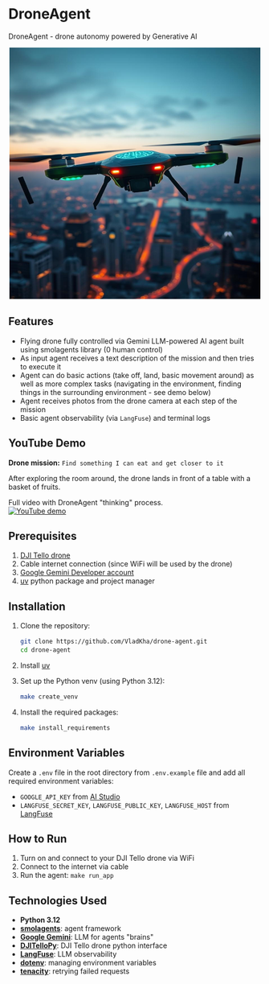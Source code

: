 # DroneAgent
DroneAgent - drone autonomy powered by Generative AI

<div align="center">
   <img src="drone_agent.jpg" alt="Description" width="500" height="500">
</div>

## Features

- Flying drone fully controlled via Gemini LLM-powered AI agent built using smolagents library (0 human control)
- As input agent receives a text description of the mission and then tries to execute it
- Agent can do basic actions (take off, land, basic movement around) as well as more complex tasks (navigating in the environment, finding things in the surrounding environment - see demo below)
- Agent receives photos from the drone camera at each step of the mission
- Basic agent observability (via `LangFuse`) and terminal logs

## YouTube Demo
**Drone mission:** `Find something I can eat and get closer to it`

After exploring the room around, the drone lands in front of a table with a basket of fruits.

Full video with DroneAgent "thinking" process.   
[![YouTube demo](https://img.youtube.com/vi/YPV-6XslETc/0.jpg)](https://www.youtube.com/watch?v=YPV-6XslETc)

## Prerequisites
1. [DJI Tello drone](https://store.dji.com/product/tello/)
2. Cable internet connection (since WiFi will be used by the drone)
3. [Google Gemini Developer account](https://ai.google.dev/)
4. [uv](https://docs.astral.sh/uv/) python package and project manager

## Installation

1. Clone the repository:
   ```bash
   git clone https://github.com/VladKha/drone-agent.git
   cd drone-agent
   ```
2. Install [uv](https://docs.astral.sh/uv/getting-started/installation/)

3. Set up the Python venv (using Python 3.12):
   ```bash
   make create_venv
   ```

4. Install the required packages:
   ```bash
   make install_requirements
   ```

## Environment Variables

Create a `.env` file in the root directory from `.env.example` file 
and add all required environment variables:
- `GOOGLE_API_KEY` from [AI Studio](https://ai.google.dev/gemini-api/docs/api-key)
- `LANGFUSE_SECRET_KEY`, `LANGFUSE_PUBLIC_KEY`, `LANGFUSE_HOST` from [LangFuse](https://langfuse.com/docs/get-started)

## How to Run

1. Turn on and connect to your DJI Tello drone via WiFi
2. Connect to the internet via cable
3. Run the agent: `make run_app`

## Technologies Used

- **Python 3.12**
- **[smolagents](https://github.com/huggingface/smolagents)**: agent framework
- **[Google Gemini](https://ai.google.dev)**: LLM for agents "brains"
- **[DJITelloPy](https://github.com/damiafuentes/DJITelloPy)**: DJI Tello drone python interface
- **[LangFuse](https://github.com/langfuse/langfuse)**: LLM observability
- **[dotenv](https://github.com/theskumar/python-dotenv)**: managing environment variables
- **[tenacity](https://github.com/jd/tenacity)**: retrying failed requests
